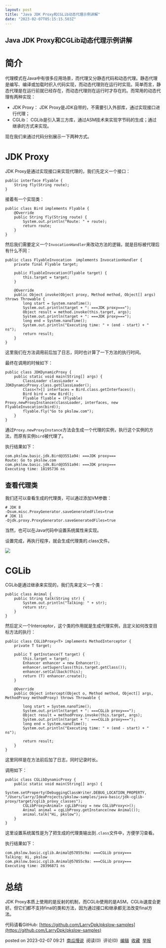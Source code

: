 ```yaml
---
layout: post
title: "Java JDK Proxy和CGLib动态代理示例讲解"
date: "2023-02-07T05:15:15.503Z"
---
```

Java JDK Proxy和CGLib动态代理示例讲解
----------------------------

简介
==

代理模式在Java中有很多应用场景，而代理又分静态代码和动态代理。静态代理是编写、编译或加载时织入代码实现，而动态代理则在运行时实现。简单而言，静态代理是在运行前就已经存在，而动态代理则在运行时才存在的。而常用的动态代理有两种实现：

*   JDK Proxy： JDK Proxy是JDK自带的，不需要引入外部库，通过实现接口进行代理；
*   CGLib： CGLib是引入第三方库，通过ASM技术来实现字节码的生成；通过继承的方式来实现。

现在我们来通过代码分别展示一下两种方式。

JDK Proxy
=========

JDK Proxy是通过实现接口来实现代理的，我们先定义一个接口：

    public interface Flyable {
        String fly(String route);
    }
    

接着有一个实现类：

    public class Bird implements Flyable {
        @Override
        public String fly(String route) {
            System.out.println("Route: " + route);
            return route;
        }
    }
    

然后我们需要定义一个`InvocationHandler`来改动方法的逻辑，就是目标被代理后有什么不同：

    public class FlyableInvocation  implements InvocationHandler {
        private final Flyable target;
    
        public FlyableInvocation(Flyable target) {
            this.target = target;
        }
    
        @Override
        public Object invoke(Object proxy, Method method, Object[] args) throws Throwable {
            long start = System.nanoTime();
            System.out.println(target + ": ===JDK proxy===");
            Object result = method.invoke(this.target, args);
            System.out.println(target + ": ===JDK proxy===");
            long end = System.nanoTime();
            System.out.println("Executing time: " + (end - start) + " ns");
            return result;
        }
    }
    

这里我们在方法调用前后加了日志，同时也计算了一下方法的执行时间。

最终在调用的时候如下：

    public class JDKDynamicProxy {
        public static void main(String[] args) {
            ClassLoader classLoader = JDKDynamicProxy.class.getClassLoader();
            Class<?>[] interfaces = Bird.class.getInterfaces();
            Bird bird = new Bird();
            Flyable flyable = (Flyable) Proxy.newProxyInstance(classLoader, interfaces, new FlyableInvocation(bird));
            flyable.fly("Go to pkslow.com");
        }
    }
    

通过`Proxy.newProxyInstance`方法会生成一个代理的实例，执行这个实例的方法，而原有实例`bird`被代理了。

执行结果如下：

    com.pkslow.basic.jdk.Bird@3551a94: ===JDK proxy===
    Route: Go to pkslow.com
    com.pkslow.basic.jdk.Bird@3551a94: ===JDK proxy===
    Executing time: 18195736 ns
    

查看代理类
-----

我们还可以查看生成的代理类，可以通过添加VM参数：

    # JDK 8
    -Dsum.misc.ProxyGenerator.saveGeneratedFiles=true
    # JDK 11
    -Djdk.proxy.ProxyGenerator.saveGeneratedFiles=true
    

当然，也可以在Java代码中设置系统属性来实现。

设置完成，再执行程序，就会生成代理类的.class文件。

![](https://img2023.cnblogs.com/other/946674/202302/946674-20230207092113325-1063878041.png)

CGLib
=====

CGLib是通过继承来实现的，我们先来定义一个类：

    public class Animal {
        public String talk(String str) {
            System.out.println("Talking: " + str);
            return str;
        }
    }
    

然后定义一个Interceptor，这个类的作用就是生成代理实例，且定义如何改变目标方法的执行：

    public class CGLibProxy<T> implements MethodInterceptor {
        private T target;
    
        public T getInstance(T target) {
            this.target = target;
            Enhancer enhancer = new Enhancer();
            enhancer.setSuperclass(this.target.getClass());
            enhancer.setCallback(this);
            return (T) enhancer.create();
        }
    
        @Override
        public Object intercept(Object o, Method method, Object[] args, MethodProxy methodProxy) throws Throwable {
    
            long start = System.nanoTime();
            System.out.println(target + ": ===CGLib proxy===");
            Object result = methodProxy.invoke(this.target, args);
            System.out.println(target + ": ===CGLib proxy===");
            long end = System.nanoTime();
            System.out.println("Executing time: " + (end - start) + " ns");
    
            return result;
        }
    }
    

这里同样是在方法前后加了日志，同时记录时长。

调用如下：

    public class CGLibDynamicProxy {
        public static void main(String[] args) {
            System.setProperty(DebuggingClassWriter.DEBUG_LOCATION_PROPERTY, "/Users/larry/IdeaProjects/pkslow-samples/java-basic/jdk-cglib-proxy/target/cglib_proxy_classes");
            CGLibProxy<Animal> cgLibProxy = new CGLibProxy<>();
            Animal animal = cgLibProxy.getInstance(new Animal());
            animal.talk("Hi, pkslow");
        }
    }
    

这里设置系统属性是为了把生成的代理类输出到`.class`文件中，方便学习查看。

执行结果如下：

    com.pkslow.basic.cglib.Animal@57855c9a: ===CGLib proxy===
    Talking: Hi, pkslow
    com.pkslow.basic.cglib.Animal@57855c9a: ===CGLib proxy===
    Executing time: 28396871 ns
    

总结
==

JDK Proxy本质上使用的是反射的机制，而CGLib使用的是ASM，CGLib速度会更好。但它们都不支持final的类和方法，因为通过接口和继承都无法改变final方法。

代码请看GitHub: [https://github.com/LarryDpk/pkslow-samples](https://github.com/LarryDpk/pkslow-samples)

posted on 2023-02-07 09:21  [南瓜慢说](https://www.cnblogs.com/larrydpk/)  阅读(0)  评论(0)  [编辑](https://i.cnblogs.com/EditPosts.aspx?postid=17097299)  [收藏](javascript:void(0))  [举报](javascript:void(0))